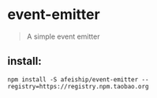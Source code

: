 # event-emitter
> A simple event emitter

## install:
```shell
npm install -S afeiship/event-emitter --registry=https://registry.npm.taobao.org
```

